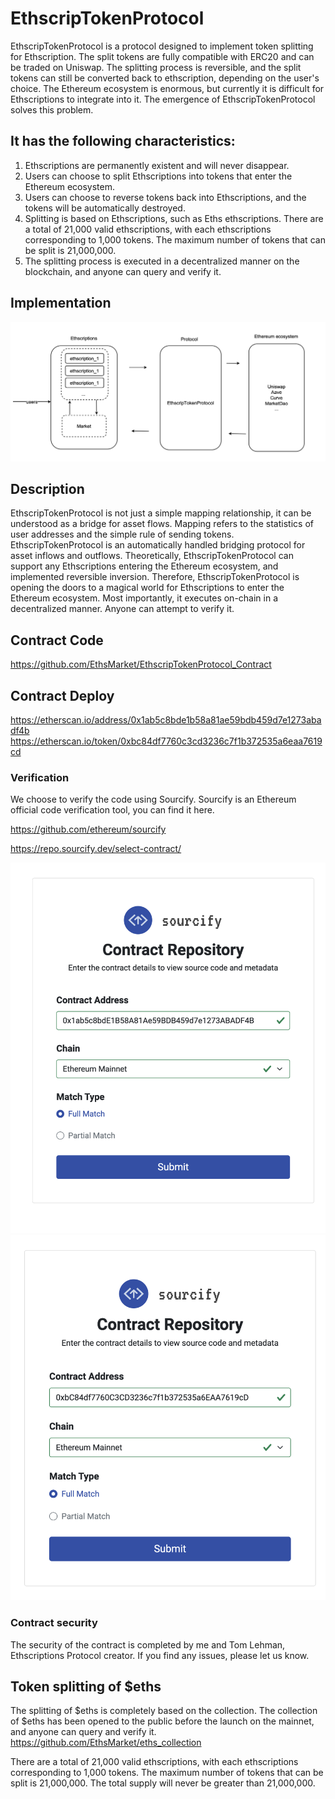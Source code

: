 # EthscripTokenProtocol 

EthscripTokenProtocol is a protocol designed to implement token splitting for Ethscription. 
The split tokens are fully compatible with ERC20 and can be traded on Uniswap. 
The splitting process is reversible, and the split tokens can still be converted back to ethscription, depending on the user's choice. 
The Ethereum ecosystem is enormous, but currently it is difficult for Ethscriptions to integrate into it. The emergence of EthscripTokenProtocol solves this problem. 

## It has the following characteristics: 
1. Ethscriptions are permanently existent and will never disappear. 
2. Users can choose to split Ethscriptions into tokens that enter the Ethereum ecosystem. 
3. Users can choose to reverse tokens back into Ethscriptions, and the tokens will be automatically destroyed. 
4. Splitting is based on Ethscriptions, such as Eths ethscriptions. There are a total of 21,000 valid ethscriptions, with each ethscriptions corresponding to 1,000 tokens. The maximum number of tokens that can be split is 21,000,000. 
5. The splitting process is executed in a decentralized manner on the blockchain, and anyone can query and verify it. 

## Implementation 
![EthscripTokenProtocol](./images/s_1.png "EthscripTokenProtocol") 

## Description 
EthscripTokenProtocol is not just a simple mapping relationship, it can be understood as a bridge for asset flows. Mapping refers to the statistics of user addresses and the simple rule of sending tokens. 
EthscripTokenProtocol is an automatically handled bridging protocol for asset inflows and outflows. Theoretically, EthscripTokenProtocol can support any Ethscriptions entering the Ethereum ecosystem, and implemented reversible inversion. Therefore, EthscripTokenProtocol is opening the doors to a magical world for Ethscriptions to enter the Ethereum ecosystem. Most importantly, it executes on-chain in a decentralized manner. Anyone can attempt to verify it. 


## Contract Code 
https://github.com/EthsMarket/EthscripTokenProtocol_Contract 


## Contract Deploy 
https://etherscan.io/address/0x1ab5c8bde1b58a81ae59bdb459d7e1273abadf4b 
https://etherscan.io/token/0xbc84df7760c3cd3236c7f1b372535a6eaa7619cd 

### Verification 
We choose to verify the code using Sourcify. 
Sourcify is an Ethereum official code verification tool, you can find it here. 

https://github.com/ethereum/sourcify 

https://repo.sourcify.dev/select-contract/ 

![EthscripTokenProtocol](./images/s_2.png "EthscripTokenProtocol") 
![EthscripTokenProtocol](./images/s_3.png "EthscripTokenProtocol") 

### Contract security 
The security of the contract is completed by me and Tom Lehman, Ethscriptions Protocol creator. If you find any issues, please let us know. 


## Token splitting of $eths
The splitting of $eths is completely based on the collection. The collection of $eths has been opened to the public before the launch on the mainnet, and anyone can query and verify it. 
https://github.com/EthsMarket/eths_collection 
 
There are a total of 21,000 valid ethscriptions, with each ethscriptions corresponding to 1,000 tokens. The maximum number of tokens that can be split is 21,000,000. 
The total supply will never be greater than 21,000,000.
